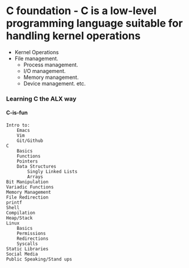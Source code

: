 # C foundation - C is a low-level programming language suitable for handling kernel operations
* Kernel Operations
* File management.
    * Process management.
    * I/O management.
    * Memory management.
    * Device management. etc.
### Learning C the ALX way 
#### C-is-fun

    Intro to:
        Emacs
        Vim
        Git/Github
    C
        Basics
        Functions
        Pointers
        Data Structures
            Singly Linked Lists
            Arrays
    Bit Manipulation
    Variadic Functions
    Memory Management
    File Redirection
    printf
    Shell
    Compilation
    Heap/Stack
    Linux
        Basics
        Permissions
        Redirections
        Syscalls
    Static Libraries
    Social Media
    Public Speaking/Stand ups
